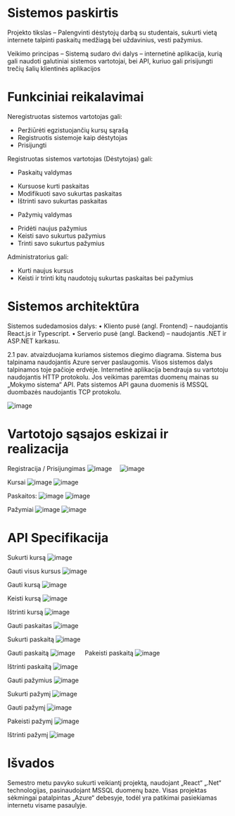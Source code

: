 # Sistemos paskirtis

Projekto tikslas – Palengvinti dėstytojų darbą su studentais, sukurti vietą internete talpinti paskaitų medžiagą bei uždavinius, vesti pažymius.

Veikimo principas – Sistemą sudaro dvi dalys – internetinė aplikacija, kurią gali naudoti galutiniai sistemos vartotojai, bei API, kuriuo gali prisijungti trečių šalių klientinės aplikacijos

# Funkciniai reikalavimai

Neregistruotas sistemos vartotojas gali:
+	Peržiūrėti egzistuojančių kursų sąrašą
+	Registruotis sistemoje kaip dėstytojas
+	Prisijungti

Registruotas sistemos vartotojas (Dėstytojas) gali:
+	Paskaitų valdymas
-	Kursuose kurti paskaitas
-	Modifikuoti savo sukurtas paskaitas
-	Ištrinti savo sukurtas paskaitas
+	Pažymių valdymas
-	Pridėti naujus pažymius
-	Keisti savo sukurtus pažymius
-	Trinti savo sukurtus pažymius

Administratorius gali:
+	Kurti naujus kursus
+	Keisti ir trinti kitų naudotojų sukurtas paskaitas bei pažymius

# Sistemos architektūra

Sistemos sudedamosios dalys:
•	Kliento pusė (angl. Frontend) – naudojantis React.js ir Typescript.
•	Serverio pusė (angl. Backend)  – naudojantis .NET ir ASP.NET karkasu.

2.1 pav. atvaizduojama kuriamos sistemos diegimo diagrama. Sistema bus talpinama naudojantis Azure server paslaugomis. Visos sistemos dalys talpinamos toje pačioje erdvėje. Internetinė aplikacija bendrauja su vartotoju naudojantis HTTP protokolu. Jos veikimas paremtas duomenų mainas su „Mokymo sistema“ API. Pats sistemos API gauna duomenis iš MSSQL duombazės naudojantis TCP protokolu.

 ![image](https://user-images.githubusercontent.com/15565869/191912182-b448759d-cff7-4b6d-81ed-8a957ab269b9.png)

# Vartotojo sąsajos eskizai ir realizacija
Registracija / Prisijungimas
 ![image](https://user-images.githubusercontent.com/15565869/208710506-80c07f83-ce24-425e-ad0e-c5d215674def.png)
 ![image](https://user-images.githubusercontent.com/15565869/208710545-f30cc603-0818-40ec-8236-e44c612a2a4c.png)

Kursai
 ![image](https://user-images.githubusercontent.com/15565869/208710601-a573932c-40d9-444d-80dd-7cbfe6f6c222.png)
![image](https://user-images.githubusercontent.com/15565869/208710634-e8e7a7bb-5466-487d-8289-44416d6838d5.png)

Paskaitos:
 ![image](https://user-images.githubusercontent.com/15565869/208710674-1925338f-c8e6-4bc2-a221-2650ccbe51c4.png)
![image](https://user-images.githubusercontent.com/15565869/208710689-f1b53209-b4e4-4fa6-a30b-d705b1c6ccf3.png)

Pažymiai
 ![image](https://user-images.githubusercontent.com/15565869/208710725-7e800fd6-4b11-4640-ae8f-7006a5e2080e.png)
![image](https://user-images.githubusercontent.com/15565869/208710745-9e81295d-cdea-4999-b3e3-911c2dbad0dd.png)

# API Specifikacija
Sukurti kursą
![image](https://user-images.githubusercontent.com/15565869/208711008-07911e05-4e0b-4e2c-8428-ab7849485946.png)

Gauti visus kursus
![image](https://user-images.githubusercontent.com/15565869/208711026-d0a0460a-9924-43dc-be5b-028f42705398.png)

Gauti kursą
 ![image](https://user-images.githubusercontent.com/15565869/208711055-aba1743b-b02b-453a-962b-245ce7ea73ed.png)

Keisti kursą
 ![image](https://user-images.githubusercontent.com/15565869/208711092-df7a13a3-1e5b-4e8d-b7db-81d588773d8a.png)

Ištrinti kursą
 ![image](https://user-images.githubusercontent.com/15565869/208711127-2687e15c-d833-4914-bb67-f54b1ece0800.png)

Gauti paskaitas
 ![image](https://user-images.githubusercontent.com/15565869/208711148-ae2e46bf-3ced-46bd-9d5b-45aec26b7295.png)

Sukurti paskaitą
 ![image](https://user-images.githubusercontent.com/15565869/208711174-24947e5f-83e3-4616-a4b4-200ab23f51c5.png)

Gauti paskaitą
 ![image](https://user-images.githubusercontent.com/15565869/208711201-ce2b407f-7793-4e87-9e30-8fe097b29983.png)
 
Pakeisti paskaitą
 ![image](https://user-images.githubusercontent.com/15565869/208711235-8dfdc96f-91d0-4214-bddd-bef1a41cf3ed.png)

Ištrinti paskaitą
 ![image](https://user-images.githubusercontent.com/15565869/208711251-67c9dc82-cb24-458b-a92d-891f6616b66b.png)

Gauti pažymius
 ![image](https://user-images.githubusercontent.com/15565869/208711279-89a5a0a9-57a1-43c4-ba0d-47fadb1ae2c3.png)

Sukurti pažymį
 ![image](https://user-images.githubusercontent.com/15565869/208711301-5277363a-1cf0-4e67-a233-51cdd3563f96.png)

Gauti pažymį
 ![image](https://user-images.githubusercontent.com/15565869/208711335-63c611cc-ba7e-4abb-a614-c909e4242a08.png)

Pakeisti pažymį
 ![image](https://user-images.githubusercontent.com/15565869/208711344-d131865d-95ac-432f-97c0-0144f8845e85.png)

Ištrinti pažymį
 ![image](https://user-images.githubusercontent.com/15565869/208711360-0f18a8c4-bdc7-4810-a2ad-a2cdeef0f3ba.png)

# Išvados
Semestro metu pavyko sukurti veikiantį projektą, naudojant „React“ „.Net“ technologijas, pasinaudojant MSSQL duomenų baze. Visas projektas sėkmingai patalpintas „Azure“ debesyje, todėl yra patikimai pasiekiamas internetu visame pasaulyje.
 
